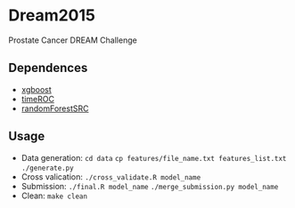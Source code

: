 # Dream2015
Prostate Cancer DREAM Challenge

## Dependences
* [xgboost](https://github.com/dmlc/xgboost)
* [timeROC](http://cran.r-project.org/web/packages/timeROC/index.html)
* [randomForestSRC](http://cran.r-project.org/web/packages/randomForestSRC/index.html)

## Usage
* Data generation:
  `cd data`
  `cp features/file_name.txt features_list.txt`
  `./generate.py`
* Cross valication:
  `./cross_validate.R model_name`
* Submission:
  `./final.R model_name`
  `./merge_submission.py model_name`
* Clean:
  `make clean`

